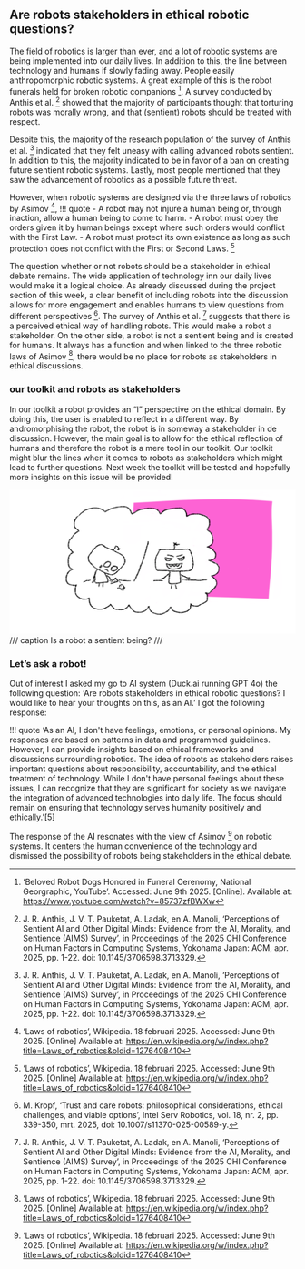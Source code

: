 ## Are robots stakeholders in ethical robotic questions?
The field of robotics is larger than ever, and a lot of robotic systems are being implemented into our daily lives. In addition to this, the line between technology and humans if slowly fading away. People easily anthropomorphic robotic systems. A great example of this is the robot funerals held for broken robotic companions [^1]. A survey conducted by Anthis et al. [^2] showed that the majority of participants thought that torturing robots was morally wrong, and that (sentient) robots should be treated with respect.

[^1]: ‘Beloved Robot Dogs Honored in Funeral Cerenomy, National Georgraphic, YouTube’. Accessed: June 9th 2025. [Online]. Available at: https://www.youtube.com/watch?v=85737zfBWXw
[^2]: J. R. Anthis, J. V. T. Pauketat, A. Ladak, en A. Manoli, ‘Perceptions of Sentient AI and Other Digital Minds: Evidence from the AI, Morality, and Sentience (AIMS) Survey’, in Proceedings of the 2025 CHI Conference on Human Factors in Computing Systems, Yokohama Japan: ACM, apr. 2025, pp. 1-22. doi: 10.1145/3706598.3713329.

Despite this, the majority of the research population of the survey of Anthis et al. [^2] indicated that they felt uneasy with calling advanced robots sentient. In addition to this, the majority indicated to be in favor of a ban on creating future sentient robotic systems. Lastly, most people mentioned that they saw the advancement of robotics as a possible future threat.

However, when robotic systems are designed via the three laws of robotics by Asimov [^3], 
!!! quote
    -	A robot may not injure a human being or, through inaction, allow a human being to come to harm.
    -	A robot must obey the orders given it by human beings except where such orders would conflict with the First Law.
    -	A robot must protect its own existence as long as such protection does not conflict with the First or Second Laws. [^3]

[^3]: ‘Laws of robotics’, Wikipedia. 18 februari 2025. Accessed: June 9th 2025. [Online] Available at: https://en.wikipedia.org/w/index.php?title=Laws_of_robotics&oldid=1276408410

The question whether or not robots should be a stakeholder in ethical debate remains. The wide application of technology inn our daily lives would make it a logical choice. As already discussed during the project section of this week, a clear benefit of including robots into the discussion allows for more engagement and enables humans to view questions from different perspectives [^4]. The survey of Anthis et al. [^2] suggests that there is a perceived ethical way of handling robots. This would make a robot a stakeholder. On the other side, a robot is not a sentient being and is created for humans. It always has a function and when linked to the three robotic laws of Asimov [^3], there would be no place for robots as stakeholders in ethical discussions.

[^4]: M. Kropf, ‘Trust and care robots: philosophical considerations, ethical challenges, and viable options’, Intel Serv Robotics, vol. 18, nr. 2, pp. 339-350, mrt. 2025, doi: 10.1007/s11370-025-00589-y.

### our toolkit and robots as stakeholders
In our toolkit a robot provides an “I” perspective on the ethical domain. By doing this, the user is enabled to reflect in a different way. By andromorphising the robot, the robot is in someway a stakeholder in de discussion. However, the main goal is to allow for the ethical reflection of humans and therefore the robot is a mere tool in our toolkit. Our toolkit might blur the lines when it comes to robots as stakeholders which might lead to further questions. Next week the toolkit will be tested and hopefully more insights on this issue will be provided!

![Robot as sentient being](images/robot_feelings.png)
/// caption
Is a robot a sentient being?
/// 

### Let’s ask a robot!
Out of interest I asked my go to AI system (Duck.ai running GPT 4o) the following question: ‘Are robots stakeholders in ethical robotic questions? I would like to hear your thoughts on this, as an AI.’
I got the following response: 

!!! quote
    ‘As an AI, I don't have feelings, emotions, or personal opinions. My responses are based on patterns in data and programmed guidelines. However, I can provide insights based on ethical frameworks and discussions surrounding robotics.
    The idea of robots as stakeholders raises important questions about responsibility, accountability, and the ethical treatment of technology. While I don't have personal feelings about these issues, I can recognize that they are significant for society as we navigate the integration of advanced technologies into daily life. The focus should remain on ensuring that technology serves humanity positively and ethically.’[5]

The response of the AI resonates with the view of Asimov [^3] on robotic systems. It centers the human convenience of the technology and dismissed the possibility of robots being stakeholders in the ethical debate.

[^5]: Duck.ai running GPT-4o response to the question:  ‘Are robots stakeholders in ethical robotic questions? I would like to hear your thought on this, as an AI.

